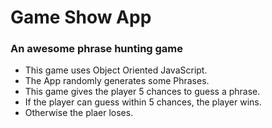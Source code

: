 # Game Show App
### An awesome phrase hunting game

- This game uses Object Oriented JavaScript.
- The App randomly generates some Phrases.
- This game gives the player 5 chances to guess a phrase.
- If the player can guess within 5 chances, the player wins.
- Otherwise the plaer loses.